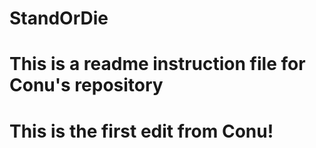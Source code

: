 # StandOrDie

#
# This is a readme instruction file for Conu's repository
#

# This is the first edit from Conu!
